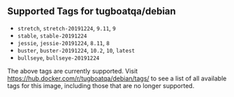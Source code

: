 ## Supported Tags for tugboatqa/debian

* `stretch`, `stretch-20191224`, `9.11`, `9`
* `stable`, `stable-20191224`
* `jessie`, `jessie-20191224`, `8.11`, `8`
* `buster`, `buster-20191224`, `10.2`, `10`, `latest`
* `bullseye`, `bullseye-20191224`

The above tags are currently supported. Visit https://hub.docker.com/r/tugboatqa/debian/tags/ to see a list of all available tags for this image, including those that are no longer supported.
